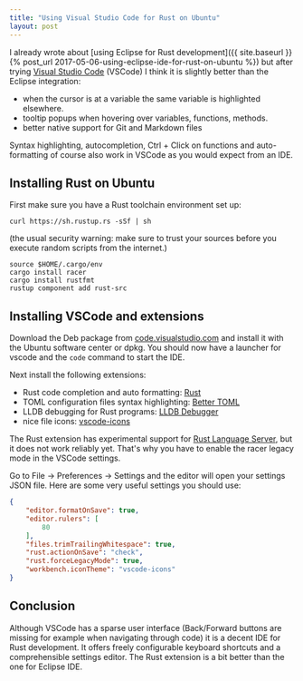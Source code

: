 ```yaml
---
title: "Using Visual Studio Code for Rust on Ubuntu"
layout: post
---
```


I already wrote about [using Eclipse for Rust development]({{ site.baseurl }}{%
post_url 2017-05-06-using-eclipse-ide-for-rust-on-ubuntu %}) but after trying
[Visual Studio Code](https://code.visualstudio.com/) (VSCode) I think it is
slightly better than the Eclipse integration:

* when the cursor is at a variable the same variable is highlighted elsewhere.
* tooltip popups when hovering over variables, functions, methods.
* better native support for Git and Markdown files

Syntax highlighting, autocompletion, Ctrl + Click on functions and
auto-formatting of course also work in VSCode as you would expect from an IDE.

## Installing Rust on Ubuntu

First make sure you have a Rust toolchain environment set up:

```
curl https://sh.rustup.rs -sSf | sh
```
(the usual security warning: make sure to trust your sources before you execute
 random scripts from the internet.)

```
source $HOME/.cargo/env
cargo install racer
cargo install rustfmt
rustup component add rust-src
```

## Installing VSCode and extensions

Download the Deb package from
[code.visualstudio.com](https://code.visualstudio.com) and install it with the
Ubuntu software center or dpkg. You should now have a launcher for vscode and
the ```code``` command to start the IDE.

Next install the following extensions:
* Rust code completion and auto formatting:
  [Rust](https://marketplace.visualstudio.com/items?itemName=kalitaalexey.vscode-rust)
* TOML configuration files syntax highlighting: [Better
  TOML](https://marketplace.visualstudio.com/items?itemName=bungcip.better-toml)
* LLDB debugging for Rust programs: [LLDB
  Debugger](https://marketplace.visualstudio.com/items?itemName=vadimcn.vscode-lldb)
* nice file icons:
  [vscode-icons](https://marketplace.visualstudio.com/items?itemName=robertohuertasm.vscode-icons)

The Rust extension has experimental support for [Rust Language
Server](https://github.com/rust-lang-nursery/rls), but it does not work
reliably yet. That's why you have to enable the racer legacy mode in the VSCode
settings.

Go to File -> Preferences -> Settings and the editor will open your settings
JSON file. Here are some very useful settings you should use:

```json
{
    "editor.formatOnSave": true,
    "editor.rulers": [
        80
    ],
    "files.trimTrailingWhitespace": true,
    "rust.actionOnSave": "check",
    "rust.forceLegacyMode": true,
    "workbench.iconTheme": "vscode-icons"
}
```

## Conclusion

Although VSCode has a sparse user interface (Back/Forward buttons are missing
for example when navigating through code) it is a decent IDE for Rust
development. It offers freely configurable keyboard shortcuts and a
comprehensible settings editor. The Rust extension is a bit better than the one
for Eclipse IDE.

